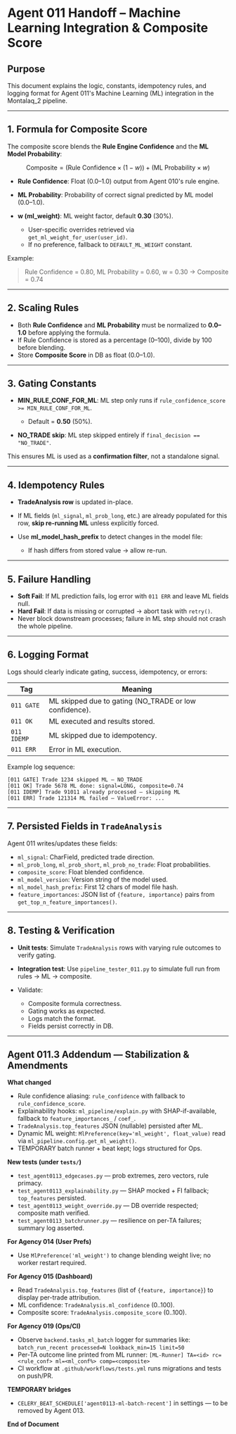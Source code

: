 # Agent 011 Handoff – Machine Learning Integration & Composite Score

## Purpose

This document explains the logic, constants, idempotency rules, and logging format for Agent 011's Machine Learning (ML) integration in the Montalaq\_2 pipeline.

---

## 1. Formula for Composite Score

The composite score blends the **Rule Engine Confidence** and the **ML Model Probability**:

$$
\text{Composite} = (\text{Rule Confidence} \times (1 - w)) + (\text{ML Probability} \times w)
$$

* **Rule Confidence**: Float (0.0–1.0) output from Agent 010's rule engine.
* **ML Probability**: Probability of correct signal predicted by ML model (0.0–1.0).
* **w (ml\_weight)**: ML weight factor, default **0.30** (30%).

  * User-specific overrides retrieved via `get_ml_weight_for_user(user_id)`.
  * If no preference, fallback to `DEFAULT_ML_WEIGHT` constant.

Example:

> Rule Confidence = 0.80, ML Probability = 0.60, w = 0.30 → Composite = 0.74

---

## 2. Scaling Rules

* Both **Rule Confidence** and **ML Probability** must be normalized to **0.0–1.0** before applying the formula.
* If Rule Confidence is stored as a percentage (0–100), divide by 100 before blending.
* Store **Composite Score** in DB as float (0.0–1.0).

---

## 3. Gating Constants

* **MIN\_RULE\_CONF\_FOR\_ML**: ML step only runs if `rule_confidence_score >= MIN_RULE_CONF_FOR_ML`.

  * Default = **0.50** (50%).
* **NO\_TRADE skip**: ML step skipped entirely if `final_decision == "NO_TRADE"`.

This ensures ML is used as a **confirmation filter**, not a standalone signal.

---

## 4. Idempotency Rules

* **TradeAnalysis row** is updated in-place.
* If ML fields (`ml_signal`, `ml_prob_long`, etc.) are already populated for this row, **skip re-running ML** unless explicitly forced.
* Use **ml\_model\_hash\_prefix** to detect changes in the model file:

  * If hash differs from stored value → allow re-run.

---

## 5. Failure Handling

* **Soft Fail**: If ML prediction fails, log error with `011 ERR` and leave ML fields null.
* **Hard Fail**: If data is missing or corrupted → abort task with `retry()`.
* Never block downstream processes; failure in ML step should not crash the whole pipeline.

---

## 6. Logging Format

Logs should clearly indicate gating, success, idempotency, or errors:

| Tag         | Meaning                                                 |
| ----------- | ------------------------------------------------------- |
| `011 GATE`  | ML skipped due to gating (NO\_TRADE or low confidence). |
| `011 OK`    | ML executed and results stored.                         |
| `011 IDEMP` | ML skipped due to idempotency.                          |
| `011 ERR`   | Error in ML execution.                                  |

Example log sequence:

```
[011 GATE] Trade 1234 skipped ML – NO_TRADE
[011 OK] Trade 5678 ML done: signal=LONG, composite=0.74
[011 IDEMP] Trade 91011 already processed – skipping ML
[011 ERR] Trade 121314 ML failed – ValueError: ...
```

---

## 7. Persisted Fields in `TradeAnalysis`

Agent 011 writes/updates these fields:

* `ml_signal`: CharField, predicted trade direction.
* `ml_prob_long`, `ml_prob_short`, `ml_prob_no_trade`: Float probabilities.
* `composite_score`: Float blended confidence.
* `ml_model_version`: Version string of the model used.
* `ml_model_hash_prefix`: First 12 chars of model file hash.
* `feature_importances`: JSON list of `{feature, importance}` pairs from `get_top_n_feature_importances()`.

---

## 8. Testing & Verification

* **Unit tests**: Simulate `TradeAnalysis` rows with varying rule outcomes to verify gating.
* **Integration test**: Use `pipeline_tester_011.py` to simulate full run from rules → ML → composite.
* Validate:

  * Composite formula correctness.
  * Gating works as expected.
  * Logs match the format.
  * Fields persist correctly in DB.

---

## Agent 011.3 Addendum — Stabilization & Amendments

**What changed**
- Rule confidence aliasing: `rule_confidence` with fallback to `rule_confidence_score`.
- Explainability hooks: `ml_pipeline/explain.py` with SHAP-if-available, fallback to `feature_importances_` / `coef_`.
- `TradeAnalysis.top_features` JSON (nullable) persisted after ML.
- Dynamic ML weight: `MlPreference(key='ml_weight', float_value)` read via `ml_pipeline.config.get_ml_weight()`.
- TEMPORARY batch runner + beat kept; logs structured for Ops.

**New tests (under `tests/`)**
- `test_agent0113_edgecases.py` — prob extremes, zero vectors, rule primacy.
- `test_agent0113_explainability.py` — SHAP mocked + FI fallback; `top_features` persisted.
- `test_agent0113_weight_override.py` — DB override respected; composite math verified.
- `test_agent0113_batchrunner.py` — resilience on per-TA failures; summary log asserted.

**For Agency 014 (User Prefs)**
- Use `MlPreference('ml_weight')` to change blending weight live; no worker restart required.

**For Agency 015 (Dashboard)**
- Read `TradeAnalysis.top_features` (list of `{feature, importance}`) to display per-trade attribution.
- ML confidence: `TradeAnalysis.ml_confidence` (0..100).
- Composite score: `TradeAnalysis.composite_score` (0..100).

**For Agency 019 (Ops/CI)**
- Observe `backend.tasks_ml_batch` logger for summaries like:
  `batch_run_recent processed=N lookback_min=15 limit=50`
- Per-TA outcome line printed from ML runner:
  `[ML-Runner] TA=<id> rc=<rule_conf> ml=<ml_conf%> comp=<composite>`
- CI workflow at `.github/workflows/tests.yml` runs migrations and tests on push/PR.

**TEMPORARY bridges**
- `CELERY_BEAT_SCHEDULE['agent0113-ml-batch-recent']` in settings — to be removed by Agent 013.


**End of Document**
